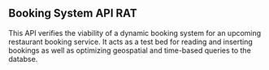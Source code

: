 ## Booking System API RAT

This API verifies the viability of a dynamic booking system for an upcoming restaurant booking service. It acts as a test bed for reading and inserting bookings as well as optimizing geospatial and time-based queries to the databse.